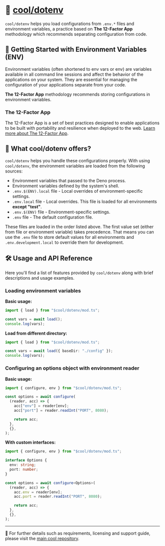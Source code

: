 # 🔐 [cool/dotenv](./)

`cool/dotenv` helps you load configurations from `.env.*` files and environment
variables, a practice based on **The 12-Factor App** methodology which
recommends separating configuration from code.

## 🚀 Getting Started with Environment Variables (ENV)

Environment variables (often shortened to env vars or env) are variables
available in all command line sessions and affect the behavior of the
applications on your system. They are essential for managing the configuration
of your applications separate from your code.

**The 12-Factor App** methodology recommends storing configurations in
environment variables.

### The 12-Factor App

The 12-Factor App is a set of best practices designed to enable applications to
be built with portability and resilience when deployed to the web.
[Learn more about The 12-Factor App](https://12factor.net/).

## 🤔 What cool/dotenv offers?

`cool/dotenv` helps you handle these configurations properly. With using
`cool/dotenv`, the environment variables are loaded from the following sources:

- Environment variables that passed to the Deno process.
- Environment variables defined by the system's shell.
- `.env.$(ENV).local` file - Local overrides of environment-specific settings.
- `.env.local` file - Local overrides. This file is loaded for all environments
  **except "test"**.
- `.env.$(ENV)` file - Environment-specific settings.
- `.env` file - The default configuration file.

These files are loaded in the order listed above. The first value set (either
from file or environment variable) takes precedence. That means you can use the
`.env` file to store default values for all environments and
`.env.development.local` to override them for development.

## 🛠 Usage and API Reference

Here you'll find a list of features provided by `cool/dotenv` along with brief
descriptions and usage examples.

### Loading environment variables

**Basic usage:**

```ts
import { load } from "$cool/dotenv/mod.ts";

const vars = await load();
console.log(vars);
```

**Load from different directory:**

```ts
import { load } from "$cool/dotenv/mod.ts";

const vars = await load({ baseDir: "./config" });
console.log(vars);
```

### Configuring an options object with environment reader

**Basic usage:**

```ts
import { configure, env } from "$cool/dotenv/mod.ts";

const options = await configure(
  (reader, acc) => {
    acc["env"] = reader[env];
    acc["port"] = reader.readInt("PORT", 8080);

    return acc;
  },
  {},
);
```

**With custom interfaces:**

```ts
import { configure, env } from "$cool/dotenv/mod.ts";

interface Options {
  env: string;
  port: number;
}

const options = await configure<Options>(
  (reader, acc) => {
    acc.env = reader[env];
    acc.port = reader.readInt("PORT", 8080);

    return acc;
  },
  {},
);
```

---

🔗 For further details such as requirements, licensing and support guide, please
visit the [main cool repository](https://github.com/eser/cool).
